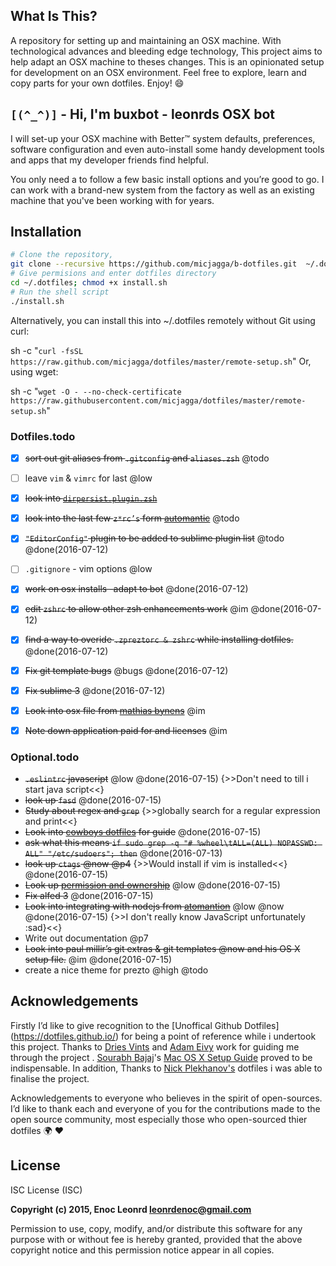 ## What Is This?

A repository for setting up and maintaining  an OSX machine. With technological advances and bleeding edge technology, This project aims to help adapt an OSX machine to theses changes. This is an opinionated setup for development on an OSX environment.  Feel free to explore, learn and copy parts for your own dotfiles. Enjoy! :smile:

## `[(^_^)]` - Hi, I'm buxbot - leonrds OSX bot

I will set-up your OSX machine with Better™ system defaults, preferences, software configuration and even auto-install some handy development tools and apps that my developer friends find helpful.

You only need a to follow a few basic install options and you’re good to go. I can work with a brand-new system from the factory as well as an existing machine that you've been working with for years.

## Installation

```zsh
# Clone the repository,
git clone --recursive https://github.com/micjagga/b-dotfiles.git  ~/.dotfiles
# Give permisions and enter dotfiles directory
cd ~/.dotfiles; chmod +x install.sh
# Run the shell script
./install.sh
```

Alternatively, you can install this into ~/.dotfiles remotely without Git using curl:

sh -c "`curl -fsSL https://raw.github.com/micjagga/dotfiles/master/remote-setup.sh`"
Or, using wget:

sh -c "`wget -O - --no-check-certificate https://raw.githubusercontent.com/micjagga/dotfiles/master/remote-setup.sh`"


### Dotfiles.todo
- [x] ~~sort out git aliases from `.gitconfig` and `aliases.zsh`~~ @todo
- [ ]  leave `vim` & `vimrc` for last @low
- [x] ~~look into  [`dirpersist.plugin.zsh`](https://github.com/reenhanced/zsh-config/blob/master/plugins/dirpersist/dirpersist.plugin.zsh)~~
- [x] ~~look into the last few `z*rc’s` form [automantic](https://github.com/atomantic/dotfiles/tree/master/homedir)~~ @todo
- [x] ~~`"EditorConfig"` plugin to be added to sublime plugin list~~ @todo @done(2016-07-12)
- [ ] `.gitignore` - vim options @low
- [x] ~~work on osx installs -adapt to bot~~ @done(2016-07-12)
- [x] ~~edit `zshrc` to allow other zsh enhancements work~~ @im @done(2016-07-12)
- [x] ~~find a way to overide  `.zpreztorc & zshrc` while installing dotfiles.~~ @done(2016-07-12)
- [x] ~~Fix git template bugs~~ @bugs @done(2016-07-12)
- [x] ~~Fix sublime 3~~ @done(2016-07-12)
- [x] ~~Look into osx file from [mathias bynens](https://github.com/mathiasbynens/dotfiles/blob/master/.osx)~~ @im
- [x] ~~Note down application paid for and licenses~~ @im


###  Optional.todo
- ~~`.eslintrc` javascript~~ @low @done(2016-07-15) {>>Don't need to till i start java script<<}
- ~~look  up `fasd`~~ @done(2016-07-15)
- ~~Study about regex and `grep`~~ {>>globally search for a regular expression and print<<}
-  ~~Look into [cowboys dotfiles](https://github.com/cowboy/dotfiles/blob/1d26c50/bin/dotfiles#L164-165) for guide~~ @done(2016-07-15)
- ~~ask what this means `if sudo grep -q "# %wheel\tALL=(ALL) NOPASSWD: ALL" "/etc/sudoers"; then`~~ @done(2016-07-13)
-  ~~look up `ctags` @now  @p4~~ {>>Would install if vim is installed<<}  @done(2016-07-15)
- ~~Look up [permission and ownership](http://askubuntu.com/questions/409025/permission-denied-when-running-sh-scripts)~~ @low @done(2016-07-15)
- ~~Fix alfed 3~~ @done(2016-07-15)
- ~~Look into integrating with nodejs from [atomantion](https://github.com/atomantic/dotfiles)~~ @low @now @done(2016-07-15) {>>I don't really know JavaScript unfortunately :sad}<<}
-  Write out documentation @p7
- ~~Look into paul millir’s git extras & git templates @now and his OS X setup file.~~ @im @done(2016-07-15)
- create a nice theme for prezto @high @todo

## Acknowledgements

Firstly I’d like to give recognition to  the [Unoffical Github Dotfiles] (https://dotfiles.github.io/) for being a point of reference while i undertook this project. Thanks to [Dries Vints](https://driesvints.com/blog/getting-started-with-dotfiles/)  and [Adam Eivy]( https://github.com/atomantic/dotfiles) work for guiding me through the project . [Sourabh Bajaj](https://twitter.com/sb2nov/)'s [Mac OS X Setup Guide](http://sourabhbajaj.com/mac-setup/) proved to be indispensable. In addition, Thanks to  [Nick Plekhanov's](https://github.com/nicksp/dotfiles) dotfiles i was able to finalise the project.

 Acknowledgements to everyone  who believes in the spirit of open-sources. I’d like to thank each and everyone of you for the contributions made to the open source community, most especially those who open-sourced thier dotfiles :earth_africa: :heart:


## License
ISC License (ISC)

**Copyright (c) 2015, Enoc Leonrd <leonrdenoc@gmail.com>**

Permission to use, copy, modify, and/or distribute this software for any purpose with or without fee is hereby granted, provided that the above copyright notice and this permission notice appear in all copies.
